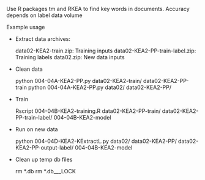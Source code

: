 Use R packages tm and RKEA to find key words in documents. Accuracy depends on label data volume

Example usage
- Extract data archives:
    
    data02-KEA2-train.zip: Training inputs
    data02-KEA2-PP-train-label.zip: Training labels
    data02.zip: New data inputs
- Clean data
    
    python 004-04A-KEA2-PP.py data02-KEA2-train/ data02-KEA2-PP-train
    python 004-04A-KEA2-PP.py data02/ data02-KEA2-PP/
- Train
    
    Rscript 004-04B-KEA2-training.R data02-KEA2-PP-train/ data02-KEA2-PP-train-label/ 004-04B-KEA2-model
- Run on new data
    
    python 004-04D-KEA2-KExtractL.py data02/ data02-KEA2-PP/ data02-KEA2-PP-output-label/ 004-04B-KEA2-model
- Clean up temp db files
    
    rm *.db
    rm *.db___LOCK



